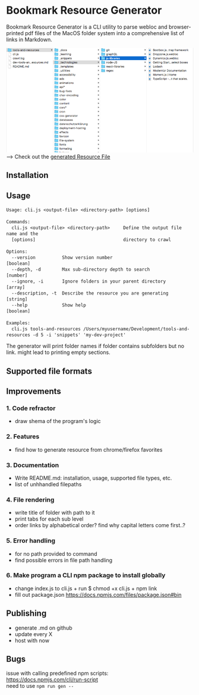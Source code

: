 # Bookmark Resource Generator

Bookmark Resource Generator is a CLI utility to parse webloc and browser-printed pdf files of the MacOS folder system into a comprehensive list of links in Markdown.

![Folder structure screenshot](./folder-structure-screenshot.png)
--> Check out the [generated Resource File](./output/dev-tools-and-resources.md)

## Installation

## Usage

```
Usage: cli.js <output-file> <directory-path> [options]

Commands:
  cli.js <output-file> <directory-path>     Define the output file name and the
  [options]                                 directory to crawl

Options:
  --version          Show version number                               [boolean]
  --depth, -d        Max sub-directory depth to search                 [number]
  --ignore, -i       Ignore folders in your parent directory           [array]
  --description, -t  Describe the resource you are generating          [string]
  --help             Show help                                         [boolean]

Examples:
  cli.js tools-and-resources /Users/myusername/Development/tools-and-resources -d 5 -i 'snippets' 'my-dev-project'
```

The generator will print folder names if folder contains subfolders but no link. might lead to printing empty sections.

## Supported file formats

## Improvements

### 1. Code refractor

- draw shema of the program's logic

### 2. Features

- find how to generate resource from chrome/firefox favorites

### 3. Documentation

- Write README.md: installation, usage, supported file types, etc.
- list of unhhandled filepaths

### 4. File rendering

- write title of folder with path to it
- print tabs for each sub level
- order links by alphabetical order? find why capital letters come first..?

### 5. Error handling

- for no path provided to command
- find possible errors in file path handling

### 6. Make program a CLI npm package to install globally

- change index.js to cli.js + run \$ chmod +x cli.js + npm link
- fill out package.json https://docs.npmjs.com/files/package.json#bin

## Publishing

- generate .md on github
- update every X
- host with now

## Bugs

issue with calling predefined npm scripts:  
https://docs.npmjs.com/cli/run-script  
need to use `npm run gen --`
